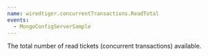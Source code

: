 ```yaml
---
name: wiredtiger.concurrentTransactions.ReadTotal
events:
  - MongoConfigServerSample
---
```


The total number of read tickets (concurrent transactions) available.